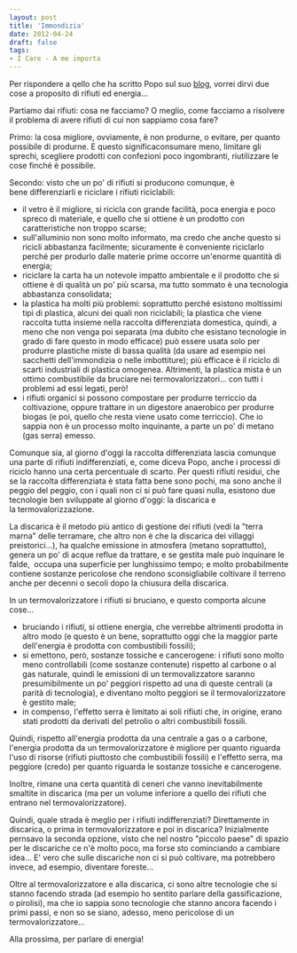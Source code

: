 ```yaml
---
layout: post
title: 'Immondizia'
date: 2012-04-24
draft: false
tags: 
- I Care - A me importa
---
```


Per rispondere a qello che ha scritto Popo sul suo [blog](http://lavelocitadelsogno.net/2012/04/23/piccolo-vademecum-delle-amministrative-parmigiane-ovvero-se-le-elezioni-diventano-un-referendum-parte-2/), vorrei dirvi due cose a proposito di rifiuti ed energia...  
  
Partiamo dai rifiuti: cosa ne facciamo? O meglio, come facciamo a risolvere il problema di avere rifiuti di cui non sappiamo cosa fare?  
  
Primo: la cosa migliore, ovviamente, è non produrne, o evitare, per quanto possibile di produrne. E questo significaconsumare meno, limitare gli sprechi, scegliere prodotti con confezioni poco ingombranti, riutilizzare le cose finché è possibile.  
  
Secondo: visto che un po' di rifiuti si producono comunque, è bene differenziarli e riciclare i rifiuti riciclabili:   

*   il vetro è il migliore, si ricicla con grande facilità, poca energia e poco spreco di materiale, e quello che si ottiene è un prodotto con caratteristiche non troppo scarse;
*   sull'alluminio non sono molto informato, ma credo che anche questo si ricicli abbastanza facilmente; sicuramente è conveniente riciclarlo perché per produrlo dalle materie prime occorre un'enorme quantità di energia;
*   riciclare la carta ha un notevole impatto ambientale e il prodotto che si ottiene è di qualità un po' più scarsa, ma tutto sommato è una tecnologia abbastanza consolidata;
*   la plastica ha molti più problemi: soprattutto perché esistono moltissimi tipi di plastica, alcuni dei quali non riciclabili; la plastica che viene raccolta tutta insieme nella raccolta differenziata domestica, quindi, a meno che non venga poi separata (ma dubito che esistano tecnologie in grado di fare questo in modo efficace) può essere usata solo per produrre plastiche miste di bassa qualità (da usare ad esempio nei sacchetti dell'immondizia o nelle imbottiture); più efficace è il riciclo di scarti industriali di plastica omogenea. Altrimenti, la plastica mista è un ottimo combustibile da bruciare nei termovalorizzatori... con tutti i problemi ad essi legati, però!
*   i rifiuti organici si possono compostare per produrre terriccio da coltivazione, oppure trattare in un digestore anaerobico per produrre biogas (e poi, quello che resta viene usato come terriccio). Che io sappia non è un processo molto inquinante, a parte un po' di metano (gas serra) emesso.

Comunque sia, al giorno d'oggi la raccolta differenziata lascia comunque una parte di rifiuti indifferenziati, e, come diceva Popo, anche i processi di riciclo hanno una certa percentuale di scarto. Per questi rifiuti residui, che se la raccolta differenziata è stata fatta bene sono pochi, ma sono anche il peggio del peggio, con i quali non ci si può fare quasi nulla, esistono due tecnologie ben sviluppate al giorno d'oggi: la discarica e la termovalorizzazione.

La discarica è il metodo più antico di gestione dei rifiuti (vedi la "terra marna" delle terramare, che altro non è che la discarica dei villaggi preistorici...), ha qualche emissione in atmosfera (metano soprattutto), genera un po' di acque reflue da trattare, e se gestita male può inquinare le falde,  occupa una superficie per lunghissimo tempo; e molto probabilmente contiene sostanze pericolose che rendono sconsigliabile coltivare il terreno anche per decenni o secoli dopo la chiusura della discarica.

In un termovalorizzatore i rifiuti si bruciano, e questo comporta alcune cose...

*   bruciando i rifiuti, si ottiene energia, che verrebbe altrimenti prodotta in altro modo (e questo è un bene, soprattutto oggi che la maggior parte dell'energia è prodotta con combustibili fossili);
*   si emettono, però, sostanze tossiche e cancerogene: i rifiuti sono molto meno controllabili (come sostanze contenute) rispetto al carbone o al gas naturale, quindi le emissioni di un termovalizzatore saranno presumibilmente un po' peggiori rispetto ad una di queste centrali (a parità di tecnologia), e diventano molto peggiori se il termovalorizzatore è gestito male;
*   in compenso, l'effetto serra è limitato ai soli rifiuti che, in origine, erano stati prodotti da derivati del petrolio o altri combustibili fossili.

Quindi, rispetto all'energia prodotta da una centrale a gas o a carbone, l'energia prodotta da un termovalorizzatore è migliore per quanto riguarda l'uso di risorse (rifiuti piuttosto che combustibili fossili) e l'effetto serra, ma peggiore (credo) per quanto riguarda le sostanze tossiche e cancerogene.

Inoltre, rimane una certa quantità di ceneri che vanno inevitabilmente smaltite in discarica (ma per un volume inferiore a quello dei rifiuti che entrano nel termovalorizzatore).

Quindi, quale strada è meglio per i rifiuti indifferenziati? Direttamente in discarica, o prima in termovalorizzatore e poi in discarica? Inizialmente pernsavo la seconda opzione, visto che nel nostro "piccolo paese" di spazio per le discariche ce n'è molto poco, ma forse sto cominciando a cambiare idea... E' vero che sulle discariche non ci si può coltivare, ma potrebbero invece, ad esempio, diventare foreste...

Oltre al termovalorizzatore e alla discarica, ci sono altre tecnologie che si stanno facendo strada (ad esempio ho sentito parlare della gassificazione, o pirolisi), ma che io sappia sono tecnologie che stanno ancora facendo i primi passi, e non so se siano, adesso, meno pericolose di un termovalorizzatore...

Alla prossima, per parlare di energia!